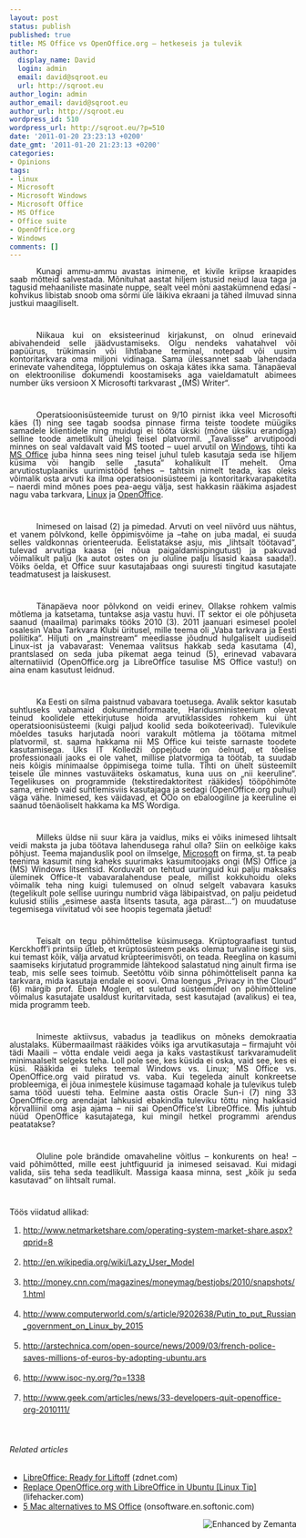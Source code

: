 ```yaml
---
layout: post
status: publish
published: true
title: MS Office vs OpenOffice.org – hetkeseis ja tulevik
author:
  display_name: David
  login: admin
  email: david@sqroot.eu
  url: http://sqroot.eu
author_login: admin
author_email: david@sqroot.eu
author_url: http://sqroot.eu
wordpress_id: 510
wordpress_url: http://sqroot.eu/?p=510
date: '2011-01-20 23:23:13 +0200'
date_gmt: '2011-01-20 21:23:13 +0200'
categories:
- Opinions
tags:
- linux
- Microsoft
- Microsoft Windows
- Microsoft Office
- MS Office
- Office suite
- OpenOffice.org
- Windows
comments: []
---
```

<p align="JUSTIFY" style="text-indent: 0.49in;margin-bottom: 0in;line-height: 100%">Kunagi ammu-ammu avastas inimene, et kivile kriipse kraapides saab m&otilde;tteid salvestada. M&otilde;nituhat aastat hiljem istusid neiud laua taga ja tagusid mehaaniliste masinate nuppe, sealt veel m&otilde;ni aastak&uuml;mnend edasi - kohvikus libistab snoob oma s&otilde;rmi &uuml;le l&auml;ikiva ekraani ja t&auml;hed ilmuvad sinna justkui maagiliselt.</p>
<p align="JUSTIFY" style="text-indent: 0.49in;margin-bottom: 0in;line-height: 100%">&nbsp;</p>
<p align="JUSTIFY" style="text-indent: 0.49in;margin-bottom: 0in;line-height: 100%">Niikaua kui on eksisteerinud kirjakunst, on olnud erinevaid abivahendeid selle j&auml;&auml;dvustamiseks. Olgu nendeks vahatahvel v&otilde;i pap&uuml;&uuml;rus, tr&uuml;kimasin v&otilde;i lihtlabane terminal, notepad v&otilde;i uusim kontoritarkvara oma miljoni vidinaga. Sama &uuml;lessannet saab lahendada erinevate vahenditega, l&otilde;pptulemus on oskaja k&auml;tes ikka sama. T&auml;nap&auml;eval on elektroonilise dokumendi koostamiseks aga vaieldamatult abimees number &uuml;ks versioon X Microsofti tarkvarast &bdquo;(MS) Writer&ldquo;.</p>
<p align="JUSTIFY" style="text-indent: 0.49in;margin-bottom: 0in;line-height: 100%">&nbsp;</p>
<p align="JUSTIFY" style="text-indent: 0.49in;margin-bottom: 0in;line-height: 100%">Operatsioonis&uuml;steemide turust on 9/10 pirnist ikka veel Microsofti k&auml;es (1) ning see tagab soodsa pinnase firma teiste toodete m&uuml;&uuml;giks samadele klientidele ning muidugi ei t&ouml;&ouml;ta &uuml;kski (m&otilde;ne &uuml;ksiku erandiga) selline toode ametlikult &uuml;helgi teisel platvormil. &bdquo;Tavalisse&ldquo; arvutipoodi minnes on seal valdavalt vaid MS tooted &ndash; uuel arvutil on <a class="zem_slink" href="http://www.microsoft.com/WINDOWS" rel="homepage" title="Windows">Windows</a>, tihti ka <a class="zem_slink" href="http://office.microsoft.com/en-us/default.aspx" rel="homepage" title="Microsoft Office">MS Office</a> juba hinna sees ning teisel juhul tuleb kasutaja seda ise hiljem k&uuml;sima v&otilde;i hangib selle &bdquo;tasuta&ldquo; kohalikult IT mehelt. Oma arvutiostuplaaniks uurimist&ouml;&ouml;d tehes &ndash; tahtsin nimelt teada, kas oleks v&otilde;imalik osta arvuti ka ilma operatsioonis&uuml;steemi ja kontoritarkvarapaketita &ndash; naerdi mind m&otilde;nes poes pea-aegu v&auml;lja, sest hakkasin r&auml;&auml;kima asjadest nagu vaba tarkvara, <a class="zem_slink" href="http://www.kernel.org/" rel="homepage" title="Linux">Linux</a> ja <a class="zem_slink" href="http://www.openoffice.org/" rel="homepage" title="OpenOffice.org">OpenOffice</a>.</p>
<p align="JUSTIFY" style="text-indent: 0.49in;margin-bottom: 0in;line-height: 100%">&nbsp;</p>
<p align="JUSTIFY" style="text-indent: 0.49in;margin-bottom: 0in;line-height: 100%">Inimesed on laisad (2) ja pimedad. Arvuti on veel niiv&otilde;rd uus n&auml;htus, et vanem p&otilde;lvkond, kelle &otilde;ppimisv&otilde;ime ja &ndash;tahe on juba madal, ei suuda selles valdkonnas orienteeruda. Eelistatakse asju, mis &bdquo;lihtsalt t&ouml;&ouml;tavad&ldquo;, tulevad arvutiga kaasa (ei n&otilde;ua paigaldamispingutust) ja pakuvad v&otilde;imalikult palju (ka autot ostes on ju oluline palju lisasid kaasa saada!). V&otilde;iks &ouml;elda, et Office suur kasutajabaas ongi suuresti tingitud kasutajate teadmatusest ja laiskusest.</p>
<p align="JUSTIFY" style="text-indent: 0.49in;margin-bottom: 0in;line-height: 100%">&nbsp;</p>
<p align="JUSTIFY" style="text-indent: 0.49in;margin-bottom: 0in;line-height: 100%">T&auml;nap&auml;eva noor p&otilde;lvkond on veidi erinev. Ollakse rohkem valmis m&otilde;tlema ja katsetama, tuntakse asja vastu huvi. IT sektor ei ole p&otilde;hjuseta saanud (maailma) parimaks t&ouml;&ouml;ks 2010 (3). 2011 jaanuari esimesel poolel osalesin Vaba Tarkvara Klubi &uuml;ritusel, mille teema oli &bdquo;Vaba tarkvara ja Eesti poliitika&ldquo;. Hiljuti on &bdquo;mainstream&ldquo; meediasse j&otilde;udnud hulgaliselt uudiseid Linux-ist ja vabavarast: Venemaa valitsus hakkab seda kasutama (4), prantslased on seda juba pikemat aega teinud (5), erinevad vabavara alternatiivid (OpenOffice.org ja LibreOffice tasulise MS Office vastu!) on aina enam kasutust leidnud.</p>
<p align="JUSTIFY" style="text-indent: 0.49in;margin-bottom: 0in;line-height: 100%">&nbsp;</p>
<p align="JUSTIFY" style="text-indent: 0.49in;margin-bottom: 0in;line-height: 100%">Ka Eesti on silma paistnud vabavara toetusega. Avalik sektor kasutab suhtluseks vabamaid dokumendiformaate, Haridusministeerium olevat teinud koolidele ettekirjutuse hoida arvutiklassides rohkem kui &uuml;ht operatsioonis&uuml;steemi (kuigi paljud koolid seda boikoteerivad). Tulevikule m&otilde;eldes tasuks harjutada noori varakult m&otilde;tlema ja t&ouml;&ouml;tama mitmel platvormil, st. saama hakkama nii MS Office kui teiste sarnaste toodete kasutamisega. &Uuml;ks IT Kolledži &otilde;ppej&otilde;ude on &ouml;elnud, et t&otilde;elise professionaali jaoks ei ole vahet, millise platvormiga ta t&ouml;&ouml;tab, ta suudab neis k&otilde;igis minimaalse &otilde;ppimisega toime tulla. Tihti on &uuml;helt s&uuml;steemilt teisele &uuml;le minnes vastuv&auml;iteks oskamatus, kuna uus on &bdquo;nii keeruline&ldquo;. Tegelikuses on programmide (tekstiredaktoritest r&auml;&auml;kides) t&ouml;&ouml;p&otilde;him&otilde;te sama, erineb vaid suhtlemisviis kasutajaga ja sedagi (OpenOffice.org puhul) v&auml;ga v&auml;he. Inimesed, kes v&auml;idavad, et OOo on ebaloogiline ja keeruline ei saanud t&otilde;en&auml;oliselt hakkama ka MS Wordiga.</p>
<p align="JUSTIFY" style="text-indent: 0.49in;margin-bottom: 0in;line-height: 100%">&nbsp;</p>
<p align="JUSTIFY" style="text-indent: 0.49in;margin-bottom: 0in;line-height: 100%">Milleks &uuml;ldse nii suur k&auml;ra ja vaidlus, miks ei v&otilde;iks inimesed lihtsalt veidi maksta ja juba t&ouml;&ouml;tava lahendusega rahul olla? Siin on eelk&otilde;ige kaks p&otilde;hjust. Teema majanduslik pool on ilmselge, <a class="zem_slink" href="http://maps.google.com/maps?ll=47.6395972222,-122.12845&amp;spn=1.0,1.0&amp;q=47.6395972222,-122.12845 (Microsoft)&amp;t=h" rel="geolocation" title="Microsoft">Microsoft</a> on firma, st. ta peab teenima kasumit ning kaheks suurimaks kasumitoojaks ongi (MS) Office ja (MS) Windows litsentsid. Korduvalt on tehtud uuringuid kui palju maksaks &uuml;leminek Office-lt vabavaralahenduse peale, millist kokkuhoidu oleks v&otilde;imalik teha ning kuigi tulemused on olnud selgelt vabavara kasuks (tegelikult pole sellise uuringu numbrid v&auml;ga l&auml;bipaistvad, on palju peidetud kulusid stiilis &bdquo;esimese aasta litsents tasuta, aga p&auml;rast...&ldquo;) on muudatuse tegemisega viivitatud v&otilde;i see hoopis tegemata j&auml;etud!</p>
<p align="JUSTIFY" style="text-indent: 0.49in;margin-bottom: 0in;line-height: 100%">&nbsp;</p>
<p align="JUSTIFY" style="text-indent: 0.49in;margin-bottom: 0in;line-height: 100%">Teisalt on tegu p&otilde;him&otilde;ttelise k&uuml;simusega. Kr&uuml;ptograafiast tuntud Kerckhoff&rsquo;i printsiip &uuml;tleb, et kr&uuml;ptos&uuml;steem peaks olema turvaline isegi siis, kui temast k&otilde;ik, v&auml;lja arvatud kr&uuml;pteerimisv&otilde;ti, on teada. Reeglina on kasumi saamiseks kirjutatud programmide l&auml;htekood salastatud ning ainult firma ise teab, mis selle sees toimub. Seet&otilde;ttu v&otilde;ib sinna p&otilde;him&otilde;tteliselt panna ka tarkvara, mida kasutaja endale ei soovi. Oma loengus &bdquo;Privacy in the Cloud&ldquo; (6) m&auml;rgib prof. Eben Moglen, et suletud s&uuml;steemidel on p&otilde;him&otilde;tteline v&otilde;imalus kasutajate usaldust kuritarvitada, sest kasutajad (avalikus) ei tea, mida programm teeb.</p>
<p align="JUSTIFY" style="text-indent: 0.49in;margin-bottom: 0in;line-height: 100%">&nbsp;</p>
<p align="JUSTIFY" style="text-indent: 0.49in;margin-bottom: 0in;line-height: 100%">Inimeste aktiivsus, vabadus ja teadlikus on m&otilde;neks demokraatia alustalaks. K&uuml;bermaailmast r&auml;&auml;kides v&otilde;iks iga arvutikasutaja &ndash; firmajuht v&otilde;i t&auml;di Maaili &ndash; v&otilde;tta endale veidi aega ja kaks vastastikust tarkvaramudelit minimaalselt selgeks teha. Loll pole see, kes k&uuml;sida ei oska, vaid see, kes ei k&uuml;si. R&auml;&auml;kida ei tuleks teemal Windows vs. Linux; MS Office vs. OpenOffice.org vaid piiratud vs. vaba. Kui tegeleda ainult konkreetse probleemiga, ei j&otilde;ua inimestele k&uuml;simuse tagamaad kohale ja tulevikus tuleb sama t&ouml;&ouml;d uuesti teha. Eelmine aasta ostis Oracle Sun-i (7) ning 33 OpenOffice.org arendajat lahkusid ebakindla tuleviku t&otilde;ttu ning hakkasid k&otilde;rvalliinil oma asja ajama &ndash; nii sai OpenOffice&rsquo;st LibreOffice. Mis juhtub n&uuml;&uuml;d OpenOffice kasutajatega, kui mingil hetkel programmi arendus peatatakse?</p>
<p align="JUSTIFY" style="text-indent: 0.49in;margin-bottom: 0in;line-height: 100%">&nbsp;</p>
<p align="JUSTIFY" style="text-indent: 0.49in;margin-bottom: 0in;line-height: 100%">Oluline pole br&auml;ndide omavaheline v&otilde;itlus &ndash; konkurents on hea! &ndash; vaid p&otilde;him&otilde;tted, mille eest juhtfiguurid ja inimesed seisavad. Kui midagi valida, siis teha seda teadlikult. Massiga kaasa minna, sest &bdquo;k&otilde;ik ju seda kasutavad&ldquo; on lihtsalt rumal.</p>
<p style="margin-bottom: 0in;line-height: 100%">&nbsp;</p>
<p style="margin-bottom: 0in;line-height: 100%">T&ouml;&ouml;s viidatud allikad:</p>
<ol>
<li>
<p style="margin-bottom: 0in;line-height: 150%"><font color="#0000ff"><u><a href="http://www.netmarketshare.com/operating-system-market-share.aspx?qprid=8" target="_top">http://www.netmarketshare.com/operating-system-market-share.aspx?qprid=8</a></u></font></p>
</li>
<li>
<p style="margin-bottom: 0in;line-height: 150%"><font color="#0000ff"><u><a href="http://en.wikipedia.org/wiki/Lazy_User_Model" target="_top">http://en.wikipedia.org/wiki/Lazy_User_Model</a></u></font></p>
</li>
<li>
<p style="margin-bottom: 0in;line-height: 150%"><font color="#0000ff"><u><a href="http://money.cnn.com/magazines/moneymag/bestjobs/2010/snapshots/1.html" target="_top">http://money.cnn.com/magazines/moneymag/bestjobs/2010/snapshots/1.html</a></u></font></p>
</li>
<li>
<p style="margin-bottom: 0in;line-height: 150%"><font color="#0000ff"><u><a href="http://www.computerworld.com/s/article/9202638/Putin_to_put_Russian_government_on_Linux_by_2015" target="_top">http://www.computerworld.com/s/article/9202638/Putin_to_put_Russian_government_on_Linux_by_2015</a></u></font></p>
</li>
<li>
<p style="margin-bottom: 0in;line-height: 150%"><font color="#0000ff"><u><a href="http://arstechnica.com/open-source/news/2009/03/french-police-saves-millions-of-euros-by-adopting-ubuntu.ars" target="_top">http://arstechnica.com/open-source/news/2009/03/french-police-saves-millions-of-euros-by-adopting-ubuntu.ars</a></u></font></p>
</li>
<li>
<p style="margin-bottom: 0in;line-height: 150%"><font color="#0000ff"><u><a href="http://www.isoc-ny.org/?p=1338" target="_top">http://www.isoc-ny.org/?p=1338</a></u></font></p>
</li>
<li>
<p style="margin-bottom: 0in;line-height: 150%"><font color="#0000ff"><u><a href="http://www.geek.com/articles/news/33-developers-quit-openoffice-org-2010111/" target="_top">http://www.geek.com/articles/news/33-developers-quit-openoffice-org-2010111/</a></u></font></p>
</li>
</ol>
<p>&nbsp;</p>
<h6 class="zemanta-related-title" style="font-size:1em">Related articles</h6>
<ul class="zemanta-article-ul">
<li class="zemanta-article-ul-li"><a href="http://www.zdnet.com/blog/open-source/libreoffice-ready-for-liftoff/8031">LibreOffice: Ready for Liftoff</a> (zdnet.com)</li>
<li class="zemanta-article-ul-li"><a href="http://lifehacker.com/5730943/replace-openofficeorg-with-libreoffice-in-ubuntu">Replace OpenOffice.org with LibreOffice in Ubuntu [Linux Tip]</a> (lifehacker.com)</li>
<li class="zemanta-article-ul-li"><a href="http://onsoftware.en.softonic.com/?p=13618">5 Mac alternatives to MS Office</a> (onsoftware.en.softonic.com)</li>
</ul>
<div class="zemanta-pixie" style="margin-top:10px;height:15px"><a class="zemanta-pixie-a" href="http://www.zemanta.com/" title="Enhanced by Zemanta"><img alt="Enhanced by Zemanta" class="zemanta-pixie-img" src="" style="border:none;float:right" /></a></div>
